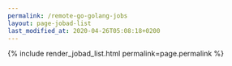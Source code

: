 ```yaml
---
permalink: /remote-go-golang-jobs
layout: page-jobad-list
last_modified_at: 2020-04-26T05:08:18+0200
---
```

{% include render_jobad_list.html permalink=page.permalink %}
